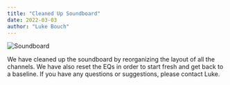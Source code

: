 ```yaml
---
title: "Cleaned Up Soundboard"
date: 2022-03-03
author: "Luke Bouch"
---
```


![Soundboard](/assets/images/2022-03-03-soundboard.png)

We have cleaned up the soundboard by reorganizing the layout of all the channels. We have also reset the EQs in order to start fresh and get back to a baseline. If you have any questions or suggestions, please contact Luke.